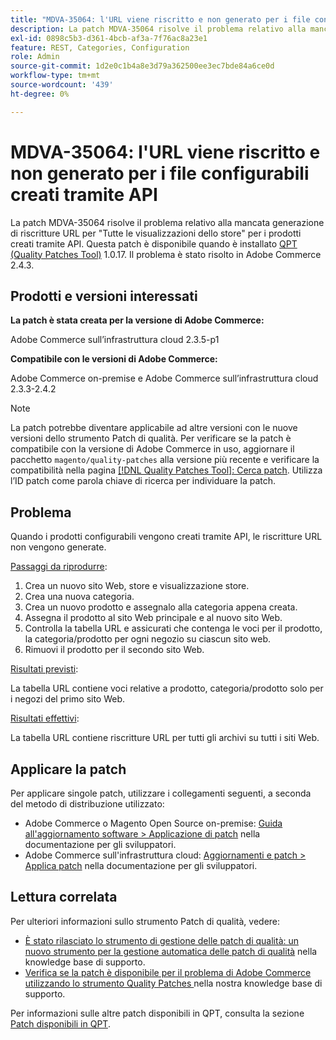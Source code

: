 ```yaml
---
title: "MDVA-35064: l'URL viene riscritto e non generato per i file configurabili creati tramite API"
description: La patch MDVA-35064 risolve il problema relativo alla mancata generazione di riscritture URL per "Tutte le visualizzazioni dello store" per i prodotti creati tramite API. Questa patch è disponibile quando è installato [Quality Patches Tool (QPT)](/help/announcements/adobe-commerce-announcements/magento-quality-patches-released-new-tool-to-self-serve-quality-patches.md) 1.0.17. Il problema è stato risolto in Adobe Commerce 2.4.3.
exl-id: 0898c5b3-d361-4bcb-af3a-7f76ac8a23e1
feature: REST, Categories, Configuration
role: Admin
source-git-commit: 1d2e0c1b4a8e3d79a362500ee3ec7bde84a6ce0d
workflow-type: tm+mt
source-wordcount: '439'
ht-degree: 0%

---
```


# MDVA-35064: l&#39;URL viene riscritto e non generato per i file configurabili creati tramite API

La patch MDVA-35064 risolve il problema relativo alla mancata generazione di riscritture URL per &quot;Tutte le visualizzazioni dello store&quot; per i prodotti creati tramite API. Questa patch è disponibile quando è installato [QPT (Quality Patches Tool)](/help/announcements/adobe-commerce-announcements/magento-quality-patches-released-new-tool-to-self-serve-quality-patches.md) 1.0.17. Il problema è stato risolto in Adobe Commerce 2.4.3.

## Prodotti e versioni interessati

**La patch è stata creata per la versione di Adobe Commerce:**

Adobe Commerce sull’infrastruttura cloud 2.3.5-p1

**Compatibile con le versioni di Adobe Commerce:**

Adobe Commerce on-premise e Adobe Commerce sull’infrastruttura cloud 2.3.3-2.4.2

>[!NOTE]
>
>La patch potrebbe diventare applicabile ad altre versioni con le nuove versioni dello strumento Patch di qualità. Per verificare se la patch è compatibile con la versione di Adobe Commerce in uso, aggiornare il pacchetto `magento/quality-patches` alla versione più recente e verificare la compatibilità nella pagina [[!DNL Quality Patches Tool]: Cerca patch](https://devdocs.magento.com/quality-patches/tool.html#patch-grid). Utilizza l’ID patch come parola chiave di ricerca per individuare la patch.

## Problema

Quando i prodotti configurabili vengono creati tramite API, le riscritture URL non vengono generate.

<u>Passaggi da riprodurre</u>:

1. Crea un nuovo sito Web, store e visualizzazione store.
1. Crea una nuova categoria.
1. Crea un nuovo prodotto e assegnalo alla categoria appena creata.
1. Assegna il prodotto al sito Web principale e al nuovo sito Web.
1. Controlla la tabella URL e assicurati che contenga le voci per il prodotto, la categoria/prodotto per ogni negozio su ciascun sito web.
1. Rimuovi il prodotto per il secondo sito Web.

<u>Risultati previsti</u>:

La tabella URL contiene voci relative a prodotto, categoria/prodotto solo per i negozi del primo sito Web.

<u>Risultati effettivi</u>:

La tabella URL contiene riscritture URL per tutti gli archivi su tutti i siti Web.

## Applicare la patch

Per applicare singole patch, utilizzare i collegamenti seguenti, a seconda del metodo di distribuzione utilizzato:

* Adobe Commerce o Magento Open Source on-premise: [Guida all&#39;aggiornamento software > Applicazione di patch](https://devdocs.magento.com/guides/v2.4/comp-mgr/patching/mqp.html) nella documentazione per gli sviluppatori.
* Adobe Commerce sull&#39;infrastruttura cloud: [Aggiornamenti e patch > Applica patch](https://devdocs.magento.com/cloud/project/project-patch.html) nella documentazione per gli sviluppatori.

## Lettura correlata

Per ulteriori informazioni sullo strumento Patch di qualità, vedere:

* [È stato rilasciato lo strumento di gestione delle patch di qualità: un nuovo strumento per la gestione automatica delle patch di qualità](/help/announcements/adobe-commerce-announcements/magento-quality-patches-released-new-tool-to-self-serve-quality-patches.md) nella knowledge base di supporto.
* [Verifica se la patch è disponibile per il problema di Adobe Commerce utilizzando lo strumento Quality Patches ](/help/support-tools/patches-available-in-qpt-tool/check-patch-for-magento-issue-with-magento-quality-patches.md) nella nostra knowledge base di supporto.

Per informazioni sulle altre patch disponibili in QPT, consulta la sezione [Patch disponibili in QPT](https://support.magento.com/hc/en-us/sections/360010506631-Patches-available-in-QPT-tool-).
